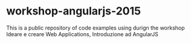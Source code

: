 # workshop-angularjs-2015
This is a public repository of code examples using durign the workshop Ideare e creare Web Applications, Introduzione ad AngularJS
